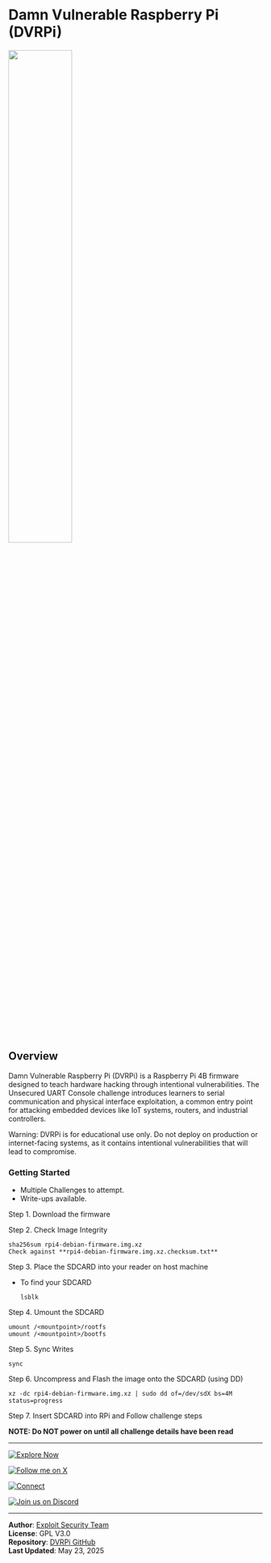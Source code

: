 # Damn Vulnerable Raspberry Pi (DVRPi)

<img src="https://github.com/user-attachments/assets/18a4a5ad-4386-4c8f-b7f5-1d3423fda4c4" height=50% width=50%>

## Overview

Damn Vulnerable Raspberry Pi (DVRPi) is a Raspberry Pi 4B firmware designed to teach hardware hacking through intentional vulnerabilities. The Unsecured UART Console challenge introduces learners to serial communication and physical interface exploitation, a common entry point for attacking embedded devices like IoT systems, routers, and industrial controllers.

Warning: DVRPi is for educational use only. Do not deploy on production or internet-facing systems, as it contains intentional vulnerabilities that will lead to compromise.

### Getting Started

- Multiple Challenges to attempt.
- Write-ups available.

Step 1. Download the firmware

Step 2. Check Image Integrity

```
sha256sum rpi4-debian-firmware.img.xz
Check against **rpi4-debian-firmware.img.xz.checksum.txt**
```
 
Step 3. Place the SDCARD into your reader on host machine
- To find your SDCARD
   ```
   lsblk
   ```

Step 4. Umount the SDCARD
 ```
 umount /<mountpoint>/rootfs
 umount /<mountpoint>/bootfs
 ```

Step 5. Sync Writes

 ```
 sync
 ```

Step 6. Uncompress and Flash the image onto the SDCARD (using DD)

  ```
  xz -dc rpi4-debian-firmware.img.xz | sudo dd of=/dev/sdX bs=4M status=progress
  ```

Step 7. Insert SDCARD into RPi and Follow challenge steps

**NOTE: Do NOT power on until all challenge details have been read**

---

[![Explore Now](https://img.shields.io/badge/Explore-Our_Site-blueviolet?logo=googlechrome&logoColor=white)](https://www.exploitsecurity.io)

[![Follow me on X](https://img.shields.io/badge/Follow-X-1DA1F2?logo=twitter&logoColor=white)](https://x.com/3xploit5ecurit7)

[![Connect](https://img.shields.io/badge/Connect-LinkdIn-0A66C2?logo=linkedin&logoColor=white)](https://www.linkedin.com/company/exploitsecurityio)

[![Join us on Discord](https://img.shields.io/badge/Join-Discord-5865F2?logo=discord&logoColor=white)](https://discord.gg/FvvRWhmr)

---

**Author**: [Exploit Security Team](https://www.exploitsecurity.io)  
**License**: GPL V3.0  
**Repository**: [DVRPi GitHub](https://github.com/exploitsecurityio/DVRPi)  
**Last Updated**: May 23, 2025
